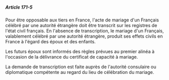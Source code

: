 ##### Article 171-5

Pour être opposable aux tiers en France, l'acte de mariage d'un Français célébré par une autorité étrangère doit être transcrit sur les registres de l'état civil français. En l'absence de transcription, le mariage d'un Français, valablement célébré par une autorité étrangère, produit ses effets civils en France à l'égard des époux et des enfants.

Les futurs époux sont informés des règles prévues au premier alinéa à l'occasion de la délivrance du certificat de capacité à mariage.

La demande de transcription est faite auprès de l'autorité consulaire ou diplomatique compétente au regard du lieu de célébration du mariage.


